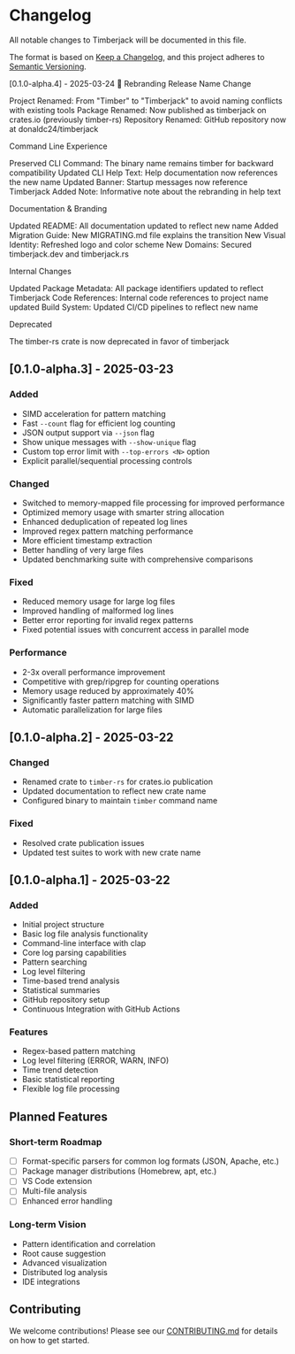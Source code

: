 # Changelog

All notable changes to Timberjack will be documented in this file.

The format is based on [Keep a Changelog](https://keepachangelog.com/en/1.0.0/),
and this project adheres to [Semantic Versioning](https://semver.org/spec/v2.0.0.html).

[0.1.0-alpha.4] - 2025-03-24
🔄 Rebranding Release
Name Change

Project Renamed: From "Timber" to "Timberjack" to avoid naming conflicts with existing tools
Package Renamed: Now published as timberjack on crates.io (previously timber-rs)
Repository Renamed: GitHub repository now at donaldc24/timberjack

Command Line Experience

Preserved CLI Command: The binary name remains timber for backward compatibility
Updated CLI Help Text: Help documentation now references the new name
Updated Banner: Startup messages now reference Timberjack
Added Note: Informative note about the rebranding in help text

Documentation & Branding

Updated README: All documentation updated to reflect new name
Added Migration Guide: New MIGRATING.md file explains the transition
New Visual Identity: Refreshed logo and color scheme
New Domains: Secured timberjack.dev and timberjack.rs

Internal Changes

Updated Package Metadata: All package identifiers updated to reflect Timberjack
Code References: Internal code references to project name updated
Build System: Updated CI/CD pipelines to reflect new name

Deprecated

The timber-rs crate is now deprecated in favor of timberjack

## [0.1.0-alpha.3] - 2025-03-23

### Added
- SIMD acceleration for pattern matching
- Fast `--count` flag for efficient log counting
- JSON output support via `--json` flag
- Show unique messages with `--show-unique` flag
- Custom top error limit with `--top-errors <N>` option
- Explicit parallel/sequential processing controls

### Changed
- Switched to memory-mapped file processing for improved performance
- Optimized memory usage with smarter string allocation
- Enhanced deduplication of repeated log lines
- Improved regex pattern matching performance
- More efficient timestamp extraction
- Better handling of very large files
- Updated benchmarking suite with comprehensive comparisons

### Fixed
- Reduced memory usage for large log files
- Improved handling of malformed log lines
- Better error reporting for invalid regex patterns
- Fixed potential issues with concurrent access in parallel mode

### Performance
- 2-3x overall performance improvement
- Competitive with grep/ripgrep for counting operations
- Memory usage reduced by approximately 40%
- Significantly faster pattern matching with SIMD
- Automatic parallelization for large files

## [0.1.0-alpha.2] - 2025-03-22

### Changed
- Renamed crate to `timber-rs` for crates.io publication
- Updated documentation to reflect new crate name
- Configured binary to maintain `timber` command name

### Fixed
- Resolved crate publication issues
- Updated test suites to work with new crate name

## [0.1.0-alpha.1] - 2025-03-22

### Added
- Initial project structure
- Basic log file analysis functionality
- Command-line interface with clap
- Core log parsing capabilities
- Pattern searching
- Log level filtering
- Time-based trend analysis
- Statistical summaries
- GitHub repository setup
- Continuous Integration with GitHub Actions

### Features
- Regex-based pattern matching
- Log level filtering (ERROR, WARN, INFO)
- Time trend detection
- Basic statistical reporting
- Flexible log file processing

## Planned Features

### Short-term Roadmap
- [ ] Format-specific parsers for common log formats (JSON, Apache, etc.)
- [ ] Package manager distributions (Homebrew, apt, etc.)
- [ ] VS Code extension
- [ ] Multi-file analysis
- [ ] Enhanced error handling

### Long-term Vision
- Pattern identification and correlation
- Root cause suggestion
- Advanced visualization
- Distributed log analysis
- IDE integrations

## Contributing

We welcome contributions! Please see our [CONTRIBUTING.md](CONTRIBUTING.md) for details on how to get started.